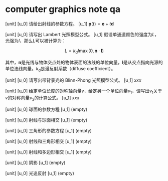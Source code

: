 # computer graphics note qa

[unit]
[u_0]
请给出射线的参数方程。
[u_1]
$\boldsymbol p(t) = \boldsymbol e + t \boldsymbol d$

[unit]
[u_0]
请写出 Lambert 光照模型公式。
[u_1]
假设单通道颜色的强度为$L$，光强为$I$，那么$L$可以被计算为：

$$L = k_d I \max(0, \boldsymbol n \cdot \boldsymbol l)$$

其中，$\boldsymbol n$是光线与物体交点处的物体表面的法线的单位向量，$\boldsymbol l$是从交点指向光源的单位法线向量。$k_d$是漫反射系数（diffuse coefficient）。

[unit]
[u_0]
请写出带背景光的 Blinn-Phong 光照模型公式。
[u_1]
$xxx$

[unit]
[u_0]
给定单位长度的对称轴向量$v$，给定另一个单位向量$v_1$，请写出$v_1$关于$v$的对称向量$v_2$的计算公式。
[u_1]
$xxx$

[unit]
[u_0]
球面的参数方程
[u_1]
(empty)

[unit]
[u_0]
射线与球面相交
[u_1]
(empty)

[unit]
[u_0]
三角形的参数方程
[u_1]
(empty)

[unit]
[u_0]
射线和三角形相交
[u_1]
(empty)

[unit]
[u_0]
射线和多边形相交
[u_1]
(empty)

[unit]
[u_0]
阴影
[u_1]
(empty)

[unit]
[u_0]
光追反射
[u_1]
(empty)